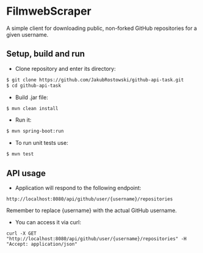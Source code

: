 # FilmwebScraper
A simple client for downloading public, non-forked GitHub repositories for a given username.
## Setup, build and run
* Clone repository and enter its directory:
```bash
$ git clone https://github.com/JakubRostowski/github-api-task.git
$ cd github-api-task
```
* Build .jar file:
```bash
$ mvn clean install
```
* Run it:
```bash
$ mvn spring-boot:run
```
* To run unit tests use:
```bash
$ mvn test
```
## API usage
* Application will respond to the following endpoint:
```text
http://localhost:8080/api/github/user/{username}/repositories
```
Remember to replace {username} with the actual GitHub username.
* You can access it via curl:
```
curl -X GET "http://localhost:8080/api/github/user/{username}/repositories" -H "Accept: application/json"
```

